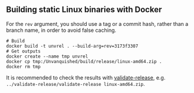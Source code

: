 ## Building static Linux binaries with Docker

For the `rev` argument, you should use a tag or a commit hash, rather than a branch
name, in order to avoid false caching.

```
# Build
docker build -t unvrel . --build-arg=rev=3173f3307
# Get outputs
docker create --name tmp unvrel
docker cp tmp:/Unvanquished/build/release/linux-amd64.zip .
docker rm tmp
```

It is recommended to check the results with [validate-release](https://github.com/Unvanquished/validate-release), e.g. `../validate-release/validate-release linux-amd64.zip`.
